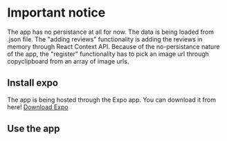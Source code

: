 # Important notice

The app has no persistance at all for now. The data is being loaded from .json file.
The "adding reviews" functionality is adding the reviews in memory through React Context API.
Because of the no-persistance nature of the app, the "register" functionality has to pick an image url through copyclipboard from an array of image urls.

## Install expo

The app is being hosted through the Expo app. You can download it from here!
[Download Expo](https://play.google.com/store/apps/details?id=host.exp.exponent&hl=en_US&gl=US)

## Use the app
